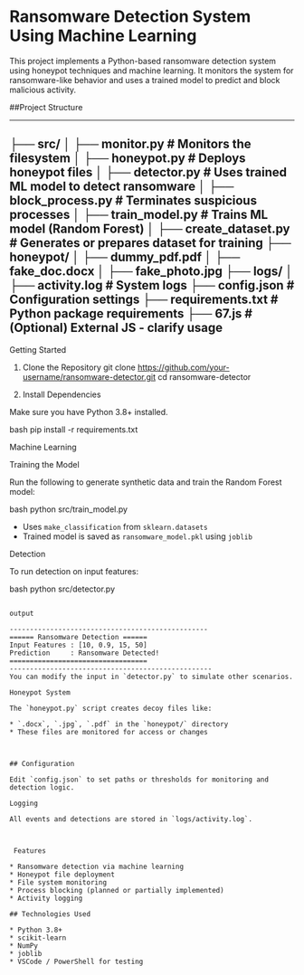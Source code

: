 

# Ransomware Detection System Using Machine Learning

This project implements a Python-based ransomware detection system using honeypot techniques and machine learning. It monitors the system for ransomware-like behavior and uses a trained model to predict and block malicious activity.



##Project Structure

-------------------------------------------------------------------------
├── src/
│   ├── monitor.py           # Monitors the filesystem
│   ├── honeypot.py          # Deploys honeypot files
│   ├── detector.py          # Uses trained ML model to detect ransomware
│   ├── block_process.py     # Terminates suspicious processes
│   ├── train_model.py       # Trains ML model (Random Forest)
│   ├── create_dataset.py    # Generates or prepares dataset for training
├── honeypot/
│   ├── dummy_pdf.pdf
│   ├── fake_doc.docx
│   ├── fake_photo.jpg
├── logs/
│   ├── activity.log         # System logs
├── config.json              # Configuration settings
├── requirements.txt         # Python package requirements
├── 67.js                    # (Optional) External JS - clarify usage
-----------------------------------------------------------------------

 Getting Started

1. Clone the Repository
git clone https://github.com/your-username/ransomware-detector.git
cd ransomware-detector

2. Install Dependencies

Make sure you have Python 3.8+ installed.

bash
pip install -r requirements.txt


Machine Learning

 Training the Model

Run the following to generate synthetic data and train the Random Forest model:

bash
python src/train_model.py


* Uses `make_classification` from `sklearn.datasets`
* Trained model is saved as `ransomware_model.pkl` using `joblib`

Detection

To run detection on input features:

bash
python src/detector.py
```

output

-------------------------------------------------
====== Ransomware Detection ======
Input Features : [10, 0.9, 15, 50]
Prediction     : Ransomware Detected!
==================================
--------------------------------------------------
You can modify the input in `detector.py` to simulate other scenarios.

Honeypot System

The `honeypot.py` script creates decoy files like:

* `.docx`, `.jpg`, `.pdf` in the `honeypot/` directory
* These files are monitored for access or changes



## Configuration

Edit `config.json` to set paths or thresholds for monitoring and detection logic.

Logging

All events and detections are stored in `logs/activity.log`.



 Features

* Ransomware detection via machine learning
* Honeypot file deployment
* File system monitoring
* Process blocking (planned or partially implemented)
* Activity logging

## Technologies Used

* Python 3.8+
* scikit-learn
* NumPy
* joblib
* VSCode / PowerShell for testing






